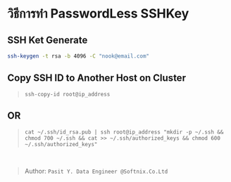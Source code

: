 # วิธีการทำ PasswordLess SSHKey
## SSH Ket Generate
```sh
ssh-keygen -t rsa -b 4096 -C "nook@email.com"
```
## Copy SSH ID to Another Host on Cluster
> `ssh-copy-id root@ip_address` <br>
## OR
> `cat ~/.ssh/id_rsa.pub | ssh root@ip_address "mkdir -p ~/.ssh && chmod 700 ~/.ssh && cat >> ~/.ssh/authorized_keys && chmod 600 ~/.ssh/authorized_keys"`

<br>

>Author: `Pasit Y. Data Engineer @Softnix.Co.Ltd`

